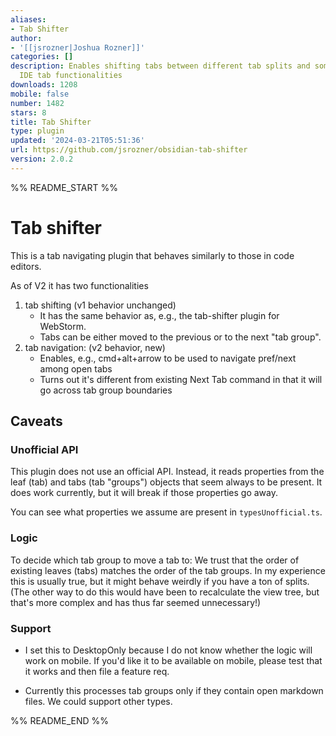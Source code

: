```yaml
---
aliases:
- Tab Shifter
author:
- '[[jsrozner|Joshua Rozner]]'
categories: []
description: Enables shifting tabs between different tab splits and some other basic
  IDE tab functionalities
downloads: 1208
mobile: false
number: 1482
stars: 8
title: Tab Shifter
type: plugin
updated: '2024-03-21T05:51:36'
url: https://github.com/jsrozner/obsidian-tab-shifter
version: 2.0.2
---
```


%% README_START %%

# Tab shifter
This is a tab navigating plugin that behaves similarly to those in code editors.

As of V2 it has two functionalities
1. tab shifting  (v1 behavior unchanged)
	- It has the same behavior as, e.g., the tab-shifter plugin for WebStorm.
	- Tabs can be either moved to the previous or to the next "tab group".
2. tab navigation: (v2 behavior, new)
   - Enables, e.g., cmd+alt+arrow to be used to navigate pref/next among open tabs
   - Turns out it's different from existing Next Tab command in that it will go across tab group boundaries

## Caveats
### Unofficial API
This plugin does not use an official API. Instead, it reads properties from
the leaf (tab) and tabs (tab "groups") objects that seem always to be present.
It does work currently, but it will break if those properties go away. 

You can see what properties we assume are present in `typesUnofficial.ts`.

### Logic
To decide which tab group to move a tab to: 
We trust that the order of existing leaves (tabs) matches the
order of the tab groups. In my experience this is usually true, but
it might behave weirdly if you have a ton of splits. (The other way to do this 
would have been to recalculate the view tree, but that's more complex and has
thus far seemed unnecessary!)

### Support
- I set this to DesktopOnly because I do not know whether the logic will work 
on mobile. If you'd like it to be available on mobile, please test that it works
and then file a feature req.

- Currently this processes tab groups only if they contain open markdown files.
We could support other types.


%% README_END %%